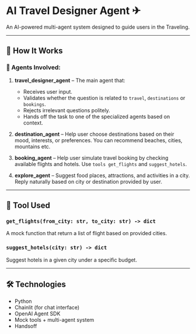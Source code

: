 # AI Travel Designer Agent ✈

An AI-powered multi-agent system designed to guide users in the Traveling.

---

## 🧠 How It Works

### 🧩 Agents Involved:

1. **travel_designer_agent** – The main agent that:
   - Receives user input.
   - Validates whether the question is related to `travel`, `destinations` or `bookings`.
   - Rejects irrelevant questions politely.
   - Hands off the task to one of the specialized agents based on context.

2. **destination_agent** – Help user choose destinations based on their mood, interests, or preferences.
    You can recommend beaches, cities, mountains etc.

3. **booking_agent** –     Help user simulate travel booking by checking available flights and hotels.
    Use `tools get_flights` and `suggest_hotels`.

4. **explore_agent** – Suggest food places, attractions, and activities in a city.
    Reply naturally based on city or destination provided by user.
---

## 🔧 Tool Used

### `get_flights(from_city: str, to_city: str) -> dict`

A mock function that return a list of flight based on provided cities.

### `suggest_hotels(city: str) -> dict`

Suggest hotels in a given city under a specific budget.


---

## 🛠️ Technologies

- Python 
- Chainlit (for chat interface)
- OpenAI Agent SDK
- Mock tools + multi-agent system
- Handsoff


